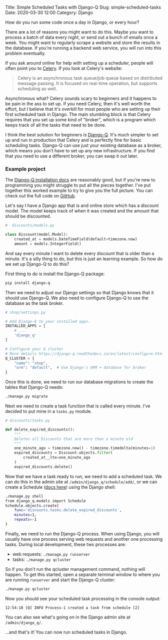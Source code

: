 Title: Simple Scheduled Tasks with Django-Q
Slug: simple-scheduled-tasks
Date: 2020-03-30 12:00
Category: Django

How do you run some code once a day in Django, or every hour?

There are a lot of reasons you might want to do this. Maybe you want to process a batch of data every night, or send out a bunch of emails once a week. You might want to regularly scrape a website and store the results in the database.
If you're running a backend web service, you will run into this problem eventually.

If you ask around online for help with setting up a scheduler, people will often point you to [Celery](http://www.celeryproject.org/). If you look at Celery's website:

> Celery is an asynchronous task queue/job queue based on distributed message passing. It is focused on real-time operation, but supports scheduling as well.

Asynchronous what? Celery sounds scary to beginners and it happens to be pain in the ass to set up. If you need Celery, then it's well worth the effort, but I believe that it's overkill for most people who are setting up their first scheduled task in Django. The main stumbling block is that Celery requires that you set up some kind of "broker", which is a program which keeps track of all the tasks that need to be done.

I think the best solution for beginners is [Django-Q](https://django-q.readthedocs.io/en/latest/). It's much simpler to set up and run in production that Celery and is perfectly fine for basic scheduling tasks. Django-Q can use just your existing database as a broker, which means you don't have to set up any new infrastructure. If you find that you need to use a different broker, you can swap it out later.

### Example project

The [Django-Q installation docs](https://django-q.readthedocs.io/en/latest/install.html) are reasonably good, but if you're new to programming you might struggle to put all the pieces together. I've put together this worked example to try to give you the full picture. You can check out the full code on [GitHub](https://github.com/MattSegal/devblog-examples/tree/master/django-q-scheduling-example).

Let's say I have a Django app that is and online store which has a discount model. The model keeps track of when it was created and the amount that should be discounted.

```python
#  discounts/models.py

class Discount(model.Model):
    created_at = models.DateTimeField(default=timezone.now)
    amount = models.IntegerField()

```

And say every minute I want to delete every discount that is older than a minute. It's a silly thing to do, but this is just an learning example. So how do we set up Django-Q to do this?

First thing to do is install the Django-Q package:

```bash
pip install django-q
```

Then we need to adjust our Django settings so that Django knows that it should use Django-Q. We also need to configure Django-Q to use the database as the task broker.

```python
# shop/settings.py

# Add Django-Q to your installed apps.
INSTALLED_APPS = [
    # ...
    'django_q'
]

# Configure your Q cluster
# More details https://django-q.readthedocs.io/en/latest/configure.html
Q_CLUSTER = {
    "name": "shop",
    "orm": "default",  # Use Django's ORM + database for broker
}

```

Once this is done, we need to run our database migrations to create the tables that Django-Q needs:

```bash
./manage.py migrate
```

Next we need to create a task function that is called every minute. I've decided to put mine in a `tasks.py` module.

```python
# discounts/tasks.py

def delete_expired_discounts():
    """
    Deletes all Discounts that are more than a minute old
    """
    one_minute_ago = timezone.now() - timezone.timedelta(minutes=1)
    expired_discounts = Discount.objects.filter(
        created_at__lte=one_minute_ago
    )
    expired_discounts.delete()

```

Now that we have a task ready to run, we need to add a scheduled task. We can do this in the admin site at `/admin/django_q/schedule/add/`, or we can create a Schedule ([docs here](https://django-q.readthedocs.io/en/latest/schedules.html)) using the Django shell:

```bash
./manage.py shell
from django_q.models import Schedule
Schedule.objects.create(
    func='discounts.tasks.delete_expired_discounts',
    minutes=1,
    repeats=-1
)
```

Finally, we need to run the Django-Q process. When using Django, you will usually have one process serving web requests and another one processing tasks. During local development, these two processes are:

- web requests: `./manage.py runserver`
- tasks: `./manage.py qcluster`

So if you don't run the qcluster management command, nothing will happen. To get this started, open a separate terminal window to where you are running `runserver` and start the Django-Q cluster:

```bash
./manage.py qcluster
```

Now you should see your scheduled task processing in the console output:

```text
12:54:18 [Q] INFO Process-1 created a task from schedule [2]
```

You can also see what's going on in the Django admin site at `/admin/django_q/`.

...and that's it! You can now run scheduled tasks in Django.
